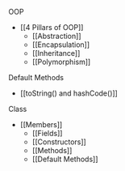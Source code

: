 OOP
 - [[4 Pillars of OOP]]
	- [[Abstraction]]
	- [[Encapsulation]]
	- [[Inheritance]]
	- [[Polymorphism]]

Default Methods
- [[toString() and hashCode()]]



Class
- [[Members]]
	- [[Fields]]
	- [[Constructors]]
	- [[Methods]]
	- [[Default Methods]]

